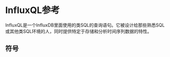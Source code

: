 # InfluxQL参考

InfluxQL是一个InfluxDB里面使用的类SQL的查询语句。它被设计给那些熟悉SQL或其他类SQL环境的人，同时提供特定于存储和分析时间序列数据的特性。

## 符号